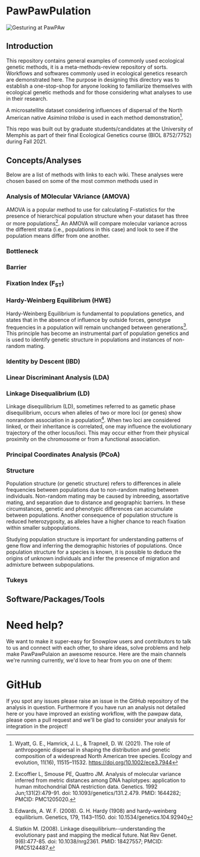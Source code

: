 # PawPawPulation

![Gesturing at PawPAw](https://www.niagaranow.com/images/news/Paw_Paws.jpg)

## Introduction

This repository contains general examples of commonly used ecological genetic methods, it is a meta-methods-review repository of sorts. Workflows and softwares commonly used in ecological genetics research are demonstrated here. The purpose in designing this directory was to establish a one-stop-shop for anyone looking to familiarize themselves with ecological genetic methods and for those considering what analyses to use in their research.

A microsatellite dataset considering influences of dispersal of the North American native *Asimina triloba* is used in each method demonstration[^fn1].

This repo was built out by graduate students/candidates at the University of Memphis as part of their final Ecological Genetics course (BIOL 8752/7752) during Fall 2021. 

## Concepts/Analyses

Below are a list of methods with links to each wiki. These analyses were chosen based on some of the most common methods used in 

### Analysis of MOlecular VAriance (AMOVA)

AMOVA is a popular method to use for calculating F-statistics for the presence of hierarchical population structure when your dataset has three or more populations[^fn2]. An AMOVA will compare molecular variance across the different strata (i.e., populations in this case) and look to see if the population means differ from one another.

### Bottleneck

### Barrier

### Fixation Index (F<sub>ST</sub>)

### Hardy-Weinberg Equilibrium (HWE)

Hardy-Weinberg Equilibrium is fundamental to populations genetics, and states that in the absence of influence by outside forces, genotype frequencies in a population will remain unchanged between generations[^fn3]. This principle has become an instrumental part of population genetics and is used to identify genetic structure in populations and instances of non-random mating.

### Identity by Descent (IBD)

### Linear Discriminant Analysis (LDA) 

### Linkage Disequalibrium (LD)

Linkage disequilibrium (LD), sometimes referred to as gametic phase disequilibrium, occurs when alleles of two or more loci (or genes) show nonrandom association in a population[^fn4]. When two loci are considered linked, or their inheritance is correlated, one may influence the evolutionary trajectory of the other locus/loci. This may occur either from their physical proximity on the chromosome or from a functional association.


### Principal Coordinates Analysis (PCoA)

### Structure 

Population structure (or genetic structure) refers to differences in allele frequencies between populations due to non-random mating between individuals. Non-random mating may be caused by inbreeding, assortative mating, and separation due to distance and geographic barriers. In these circumstances, genetic and phenotypic differences can accumulate between populations. Another consequence of population structure is reduced heterozygosity, as alleles have a higher chance to reach fixation within smaller subpopulations.

Studying population structure is important for understanding patterns of gene flow and inferring the demographic histories of populations. Once population structure for a species is known, it is possible to deduce the origins of unknown individuals and infer the presence of migration and admixture between subpopulations.

### Tukeys

## Software/Packages/Tools

# Need help?
We want to make it super-easy for Snowplow users and contributors to talk to us and connect with each other, to share ideas, solve problems and help make PawPawPulaion an awesome resource. Here are the main channels we're running currently, we'd love to hear from you on one of them:

# GitHub
If you spot any issues please raise an issue in the GitHub repository of the analysis in question. Furthermore if you have run an analysis not detailed here or you have improved an existing workflow, with the pawpaw data, please open a pull request and we'll be glad to consider your analysis for integration in the project!


[^fn1]: Wyatt, G. E., Hamrick, J. L., & Trapnell, D. W. (2021). The role of anthropogenic dispersal in shaping the distribution and genetic composition of a widespread North American tree species. Ecology and evolution, 11(16), 11515–11532. https://doi.org/10.1002/ece3.7944
[^fn2]: Excoffier L, Smouse PE, Quattro JM. Analysis of molecular variance inferred from metric distances among DNA haplotypes: application to human mitochondrial DNA restriction data. Genetics. 1992 Jun;131(2):479-91. doi: 10.1093/genetics/131.2.479. PMID: 1644282; PMCID: PMC1205020.
[^fn3]: Edwards, A. W. F. (2008). G. H. Hardy (1908) and hardy–weinberg equilibrium. Genetics, 179, 1143–1150. doi: 10.1534/genetics.104.92940
[^fn4]: Slatkin M. (2008). Linkage disequilibrium--understanding the evolutionary past and mapping the medical future. Nat Rev Genet. 9(6):477-85. doi: 10.1038/nrg2361. PMID: 18427557; PMCID: PMC5124487.


